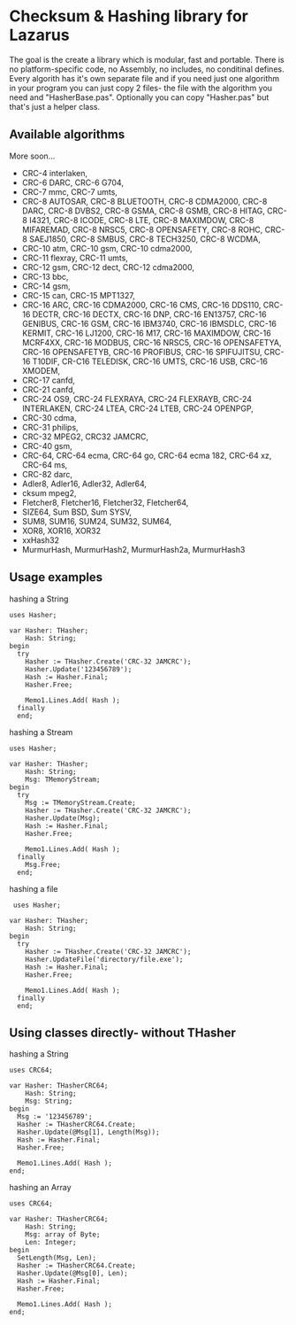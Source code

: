 # Checksum & Hashing library for Lazarus

The goal is the create a library which is modular, fast and portable. There is no platform-specific code, no Assembly, no includes, no conditinal defines. Every algorith has it's own separate file and if you need just one algorithm in your program you can just copy 2 files- the file with the algorithm you need and "HasherBase.pas". Optionally you can copy "Hasher.pas" but that's just a helper class.

## Available algorithms

More soon...

* CRC-4 interlaken,
* CRC-6 DARC, CRC-6 G704,
* CRC-7 mmc, CRC-7 umts, 
* CRC-8 AUTOSAR, CRC-8 BLUETOOTH, CRC-8 CDMA2000, CRC-8 DARC, CRC-8 DVBS2, CRC-8 GSMA, CRC-8 GSMB, CRC-8 HITAG, CRC-8 I4321, CRC-8 ICODE, CRC-8 LTE, CRC-8 MAXIMDOW, CRC-8 MIFAREMAD, CRC-8 NRSC5, CRC-8 OPENSAFETY, CRC-8 ROHC, CRC-8 SAEJ1850, CRC-8 SMBUS, CRC-8 TECH3250, CRC-8 WCDMA,
* CRC-10 atm, CRC-10 gsm, CRC-10 cdma2000,
* CRC-11 flexray, CRC-11 umts,
* CRC-12 gsm, CRC-12 dect, CRC-12 cdma2000,
* CRC-13 bbc,
* CRC-14 gsm,
* CRC-15 can, CRC-15 MPT1327,
* CRC-16 ARC, CRC-16 CDMA2000, CRC-16 CMS, CRC-16 DDS110, CRC-16 DECTR, CRC-16 DECTX, CRC-16 DNP, CRC-16 EN13757, CRC-16 GENIBUS, CRC-16 GSM, CRC-16 IBM3740, CRC-16 IBMSDLC, CRC-16 KERMIT, CRC-16 LJ1200, CRC-16 M17, CRC-16 MAXIMDOW, CRC-16 MCRF4XX, CRC-16 MODBUS, CRC-16 NRSC5, CRC-16 OPENSAFETYA, CRC-16 OPENSAFETYB, CRC-16 PROFIBUS, CRC-16 SPIFUJITSU, CRC-16 T10DIF, CR-C16 TELEDISK, CRC-16 UMTS, CRC-16 USB, CRC-16 XMODEM,
* CRC-17 canfd,
* CRC-21 canfd,
* CRC-24 OS9, CRC-24 FLEXRAYA, CRC-24 FLEXRAYB, CRC-24 INTERLAKEN, CRC-24 LTEA, CRC-24 LTEB, CRC-24 OPENPGP,
* CRC-30 cdma,
* CRC-31 philips,
* CRC-32 MPEG2, CRC32 JAMCRC,
* CRC-40 gsm,
* CRC-64, CRC-64 ecma, CRC-64 go, CRC-64 ecma 182, CRC-64 xz, CRC-64 ms,  
* CRC-82 darc,
* Adler8, Adler16, Adler32, Adler64,
* cksum mpeg2,
* Fletcher8, Fletcher16, Fletcher32, Fletcher64,
* SIZE64, Sum BSD, Sum SYSV,
* SUM8, SUM16, SUM24, SUM32, SUM64,
* XOR8, XOR16, XOR32
* xxHash32
* MurmurHash, MurmurHash2, MurmurHash2a, MurmurHash3

## Usage examples
hashing a String

    uses Hasher;
  
    var Hasher: THasher;
        Hash: String;
    begin
      try
        Hasher := THasher.Create('CRC-32 JAMCRC');
        Hasher.Update('123456789');
        Hash := Hasher.Final;
        Hasher.Free;
        
        Memo1.Lines.Add( Hash );
      finally
      end; 

hashing a Stream

    uses Hasher;
  
    var Hasher: THasher;
        Hash: String;
        Msg: TMemoryStream;
    begin
      try
        Msg := TMemoryStream.Create;
        Hasher := THasher.Create('CRC-32 JAMCRC');
        Hasher.Update(Msg);
        Hash := Hasher.Final;
        Hasher.Free;
        
        Memo1.Lines.Add( Hash );
      finally
        Msg.Free;
      end; 

hashing a file    

     uses Hasher;

    var Hasher: THasher;
        Hash: String;
    begin
      try       
        Hasher := THasher.Create('CRC-32 JAMCRC');
        Hasher.UpdateFile('directory/file.exe');
        Hash := Hasher.Final;
        Hasher.Free;
        
        Memo1.Lines.Add( Hash );
      finally
      end; 
      

## Using classes directly- without THasher

hashing a String

    uses CRC64;

    var Hasher: THasherCRC64;
        Hash: String;
        Msg: String;
    begin
      Msg := '123456789';
      Hasher := THasherCRC64.Create;
      Hasher.Update(@Msg[1], Length(Msg));
      Hash := Hasher.Final;
      Hasher.Free;
    
      Memo1.Lines.Add( Hash );
    end;
    
hashing an Array   

    uses CRC64;

    var Hasher: THasherCRC64;
        Hash: String;
        Msg: array of Byte;
        Len: Integer;
    begin
      SetLength(Msg, Len);
      Hasher := THasherCRC64.Create;
      Hasher.Update(@Msg[0], Len);
      Hash := Hasher.Final;
      Hasher.Free;
    
      Memo1.Lines.Add( Hash );
    end;
